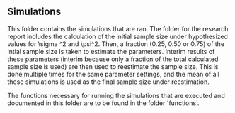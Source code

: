 ## Simulations 

This folder contains the simulations that are ran. The folder for the research report includes the calculation of the initial sample size under hypothesized values for \sigma ^2 and \psi^2. Then, a fraction (0.25, 0.50 or 0.75) of the intial sample size is taken to estimate the parameters. Interim results of these parameters (interim because only a fraction of the total calculated sample size is used) are then used to reestimate the sample size. This is done multiple times for the same parameter settings, and the mean of all these simulations is used as the final sample size under reestimation. 

The functions necessary for running the simulations that are executed and documented in this folder are to be found in the folder 'functions'. 
